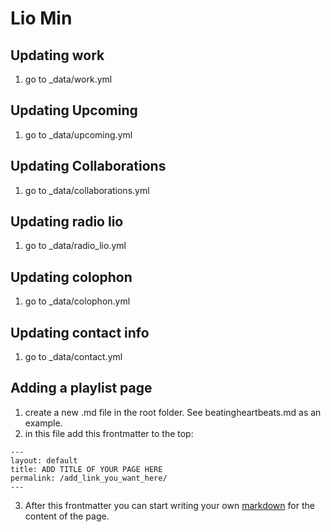 # Lio Min

## Updating work

1. go to _data/work.yml

## Updating Upcoming

1. go to _data/upcoming.yml

## Updating Collaborations

1. go to _data/collaborations.yml

## Updating radio lio

1. go to _data/radio_lio.yml

## Updating colophon

1. go to _data/colophon.yml

## Updating contact info

1. go to _data/contact.yml

## Adding a playlist page

1. create a new .md file in the root folder. See beatingheartbeats.md as an example.
2. in this file add this frontmatter to the top:
```
---
layout: default
title: ADD TITLE OF YOUR PAGE HERE
permalink: /add_link_you_want_here/
---
```
3. After this frontmatter you can start writing your own [markdown]("https://www.markdownguide.org/cheat-sheet/") for the content of the page.
